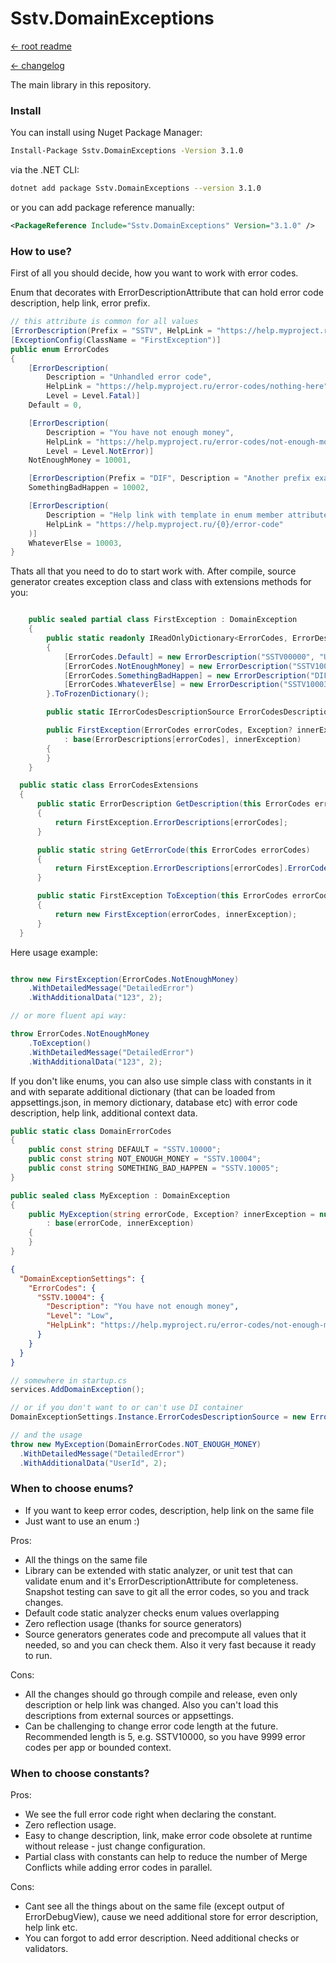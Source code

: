 Sstv.DomainExceptions
=============

[<- root readme](./../README.md)

[<- changelog](./CHANGELOG.md)

The main library in this repository.

### Install

You can install using Nuget Package Manager:

```bash
Install-Package Sstv.DomainExceptions -Version 3.1.0
```

via the .NET CLI:

```bash
dotnet add package Sstv.DomainExceptions --version 3.1.0
```

or you can add package reference manually:

```xml
<PackageReference Include="Sstv.DomainExceptions" Version="3.1.0" />
```

### How to use?

First of all you should decide, how you want to work with error codes.

Enum that decorates with ErrorDescriptionAttribute that can hold error code description, help link, error prefix.

```csharp
// this attribute is common for all values
[ErrorDescription(Prefix = "SSTV", HelpLink = "https://help.myproject.ru/error-codes/{0}", Level = Level.Critical)]
[ExceptionConfig(ClassName = "FirstException")]
public enum ErrorCodes
{
    [ErrorDescription(
        Description = "Unhandled error code",
        HelpLink = "https://help.myproject.ru/error-codes/nothing-here",
        Level = Level.Fatal)]
    Default = 0,

    [ErrorDescription(
        Description = "You have not enough money",
        HelpLink = "https://help.myproject.ru/error-codes/not-enough-money",
        Level = Level.NotError)]
    NotEnoughMoney = 10001,

    [ErrorDescription(Prefix = "DIF", Description = "Another prefix example")]
    SomethingBadHappen = 10002,

    [ErrorDescription(
        Description = "Help link with template in enum member attribute",
        HelpLink = "https://help.myproject.ru/{0}/error-code"
    )]
    WhateverElse = 10003,
}
```

Thats all that you need to do to start work with.
After compile, source generator creates exception class and class with extensions methods for you:

```csharp

    public sealed partial class FirstException : DomainException
    {
        public static readonly IReadOnlyDictionary<ErrorCodes, ErrorDescription> ErrorDescriptions = new Dictionary<ErrorCodes, ErrorDescription>
        {
            [ErrorCodes.Default] = new ErrorDescription("SSTV00000", "Unhandled error code", Level.Fatal, "https://help.myproject.ru/error-codes/nothing-here"),
            [ErrorCodes.NotEnoughMoney] = new ErrorDescription("SSTV10001", "You have not enough money", Level.NotError, "https://help.myproject.ru/error-codes/not-enough-money"),
            [ErrorCodes.SomethingBadHappen] = new ErrorDescription("DIF10002", "Another prefix example", Level.Critical, "https://help.myproject.ru/error-codes/DIF10002"),
            [ErrorCodes.WhateverElse] = new ErrorDescription("SSTV10003", "Help link with template in enum member attribute", Level.Critical, "https://help.myproject.ru/SSTV10003/error-code"),
        }.ToFrozenDictionary();

        public static IErrorCodesDescriptionSource ErrorCodesDescriptionSource { get; } = new ErrorCodesDescriptionInMemorySource(ErrorDescriptions.Values.ToFrozenDictionary(x => x.ErrorCode, x => x));

        public FirstException(ErrorCodes errorCodes, Exception? innerException = null)
            : base(ErrorDescriptions[errorCodes], innerException)
        {
        }
    }

  public static class ErrorCodesExtensions
  {
      public static ErrorDescription GetDescription(this ErrorCodes errorCodes)
      {
          return FirstException.ErrorDescriptions[errorCodes];
      }

      public static string GetErrorCode(this ErrorCodes errorCodes)
      {
          return FirstException.ErrorDescriptions[errorCodes].ErrorCode;
      }

      public static FirstException ToException(this ErrorCodes errorCodes, Exception? innerException = null)
      {
          return new FirstException(errorCodes, innerException);
      }
  }

```

Here usage example:

```csharp

throw new FirstException(ErrorCodes.NotEnoughMoney)
    .WithDetailedMessage("DetailedError")
    .WithAdditionalData("123", 2);

// or more fluent api way:

throw ErrorCodes.NotEnoughMoney
    .ToException()
    .WithDetailedMessage("DetailedError")
    .WithAdditionalData("123", 2);
```


If you don't like enums, you can also use simple class with constants in it and with separate additional dictionary (that can be loaded from appsettings.json, in memory dictionary, database etc) with error code description, help link, additional context data.

```csharp
public static class DomainErrorCodes
{
    public const string DEFAULT = "SSTV.10000";
    public const string NOT_ENOUGH_MONEY = "SSTV.10004";
    public const string SOMETHING_BAD_HAPPEN = "SSTV.10005";
}

public sealed class MyException : DomainException
{
    public MyException(string errorCode, Exception? innerException = null)
        : base(errorCode, innerException)
    {
    }
}
```

```json
{
  "DomainExceptionSettings": {
    "ErrorCodes": {
      "SSTV.10004": {
        "Description": "You have not enough money",
        "Level": "Low",
        "HelpLink": "https://help.myproject.ru/error-codes/not-enough-money"
      }
    }
  }
}
```

```csharp
// somewhere in startup.cs
services.AddDomainException();

// or if you don't want to or can't use DI container
DomainExceptionSettings.Instance.ErrorCodesDescriptionSource = new ErrorCodesDescriptionFromConfigurationSource(configuration);

// and the usage
throw new MyException(DomainErrorCodes.NOT_ENOUGH_MONEY)
  .WithDetailedMessage("DetailedError")
  .WithAdditionalData("UserId", 2);
```

### When to choose enums?
* If you want to keep error codes, description, help link on the same file
* Just want to use an enum :)

Pros:
* All the things on the same file
* Library can be extended with static analyzer, or unit test that can validate enum and it's ErrorDescriptionAttribute for completeness. Snapshot testing can save to git all the error codes, so you and track changes.
* Default code static analyzer checks enum values overlapping
* Zero reflection usage (thanks for source generators)
* Source generators generates code and precompute all values that it needed, so and you can check them. Also it very fast because it ready to run.

Cons:
* All the changes should go through compile and release, even only description or help link was changed. Also you can't load this descriptions from external sources or appsettings.
* Can be challenging to change error code length at the future. Recommended length is 5, e.g. SSTV10000, so you have 9999 error codes per app or bounded context.

### When to choose constants?

Pros:
* We see the full error code right when declaring the constant.
* Zero reflection usage.
* Easy to change description, link, make error code obsolete at runtime without release - just change configuration.
* Partial class with constants can help to reduce the number of Merge Conflicts while adding error codes in parallel.

Cons:
* Cant see all the things about on the same file (except output of ErrorDebugView), cause we need additional store for error description, help link etc.
* You can forgot to add error description. Need additional checks or validators.